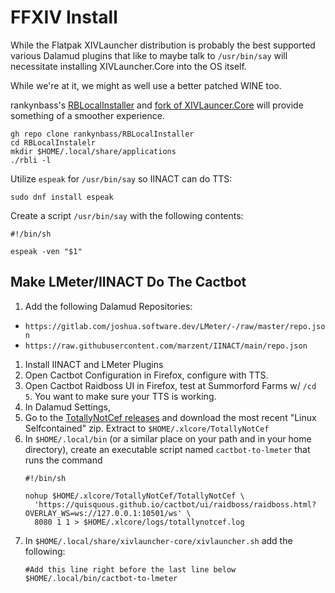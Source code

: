 # FFXIV Install

While the Flatpak XIVLauncher distribution is probably the best supported
various Dalamud plugins that like to maybe talk to `/usr/bin/say` will
necessitate installing XIVLauncher.Core into the OS itself.

While we're at it, we might as well use a better patched WINE too.

rankynbass's [RBLocalInstaller](https://github.com/rankynbass/RBLocalInstaller)
and [fork of XIVLauncer.Core](https://github.com/rankynbass/XIVLauncher.Core)
will provide something of a smoother experience.

```
gh repo clone rankynbass/RBLocalInstaller
cd RBLocalInstalelr
mkdir $HOME/.local/share/applications
./rbli -l
```

Utilize `espeak` for `/usr/bin/say` so IINACT can do TTS:

```
sudo dnf install espeak
```

Create a script `/usr/bin/say` with the following contents:

```shell
#!/bin/sh

espeak -ven "$1"
```

## Make LMeter/IINACT Do The Cactbot

1. Add the following Dalamud Repositories:
  * `https://gitlab.com/joshua.software.dev/LMeter/-/raw/master/repo.json`
  * `https://raw.githubusercontent.com/marzent/IINACT/main/repo.json`
1. Install IINACT and LMeter Plugins
1. Open Cactbot Configuration in Firefox, configure with TTS.
1. Open Cactbot Raidboss UI in Firefox, test at Summorford Farms w/ `/cd 5`.
   You want to make sure your TTS is working.
1. In Dalamud Settings, 
1. Go to the [TotallyNotCef releases](https://gitlab.com/joshua.software.dev/TotallyNotCef/-/releases)
   and download the most recent "Linux Selfcontained" zip. Extract to
   `$HOME/.xlcore/TotallyNotCef`
1. In `$HOME/.local/bin` (or a similar place on your path and in your home 
   directory), create an executable script named `cactbot-to-lmeter` that runs
   the command 
   ```shell
   #!/bin/sh

   nohup $HOME/.xlcore/TotallyNotCef/TotallyNotCef \
     'https://quisquous.github.io/cactbot/ui/raidboss/raidboss.html?OVERLAY_WS=ws://127.0.0.1:10501/ws' \
     8080 1 1 > $HOME/.xlcore/logs/totallynotcef.log
   ```
1. In `$HOME/.local/share/xivlauncher-core/xivlauncher.sh` add the following:
   ```shell
   #Add this line right before the last line below
   $HOME/.local/bin/cactbot-to-lmeter
   ```